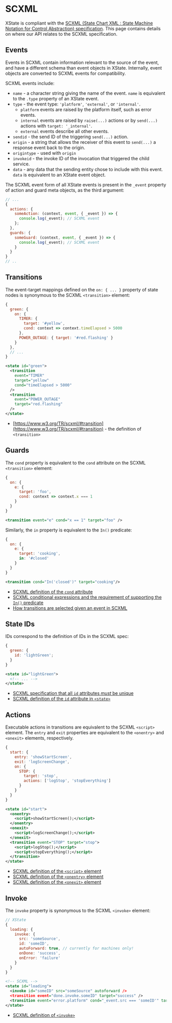 # SCXML

XState is compliant with the [SCXML (State Chart XML : State Machine Notation for Control Abstraction) specification](https://www.w3.org/TR/scxml/). This page contains details on where our API relates to the SCXML specification.

## Events

Events in SCXML contain information relevant to the source of the event, and have a different schema than event objects in XState. Internally, event objects are converted to SCXML events for compatibility.

SCXML events include:

- `name` - a character string giving the name of the event. `name` is equivalent to the `.type` property of an XState event.
- `type` - the event type: `'platform'`, `'external'`, or `'internal'`.
  - `platform` events are raised by the platform itself, such as error events.
  - `internal` events are raised by `raise(...)` actions or by `send(...)` actions with `target: '_internal'`.
  - `external` events describe all other events.
- `sendid` - the send ID of the triggering `send(...)` action.
- `origin` - a string that allows the receiver of this event to `send(...)` a response event back to the origin.
- `origintype` - used with `origin`
- `invokeid` - the invoke ID of the invocation that triggered the child service.
- `data` - any data that the sending entity chose to include with this event. `data` is equivalent to an XState event object.

The SCXML event form of all XState events is present in the `_event` property of action and guard meta objects, as the third argument:

```js {4-5,9-10}
// ...
{
  actions: {
    someAction: (context, event, { _event }) => {
      console.log(_event); // SCXML event
    };
  },
  guards: {
    someGuard: (context, event, { _event }) => {
      console.log(_event); // SCXML event
    }
  }
}
// ..
```

## Transitions

The event-target mappings defined on the `on: { ... }` property of state nodes is synonymous to the SCXML `<transition>` element:

```js
{
  green: {
    on: {
      TIMER: {
        target: '#yellow',
        cond: context => context.timeElapsed > 5000
      },
      POWER_OUTAGE: { target: '#red.flashing' }
    }
  },
  // ...
}
```

```xml
<state id="green">
  <transition
    event="TIMER"
    target="yellow"
    cond="timeElapsed > 5000"
  />
  <transition
    event="POWER_OUTAGE"
    target="red.flashing"
  />
</state>
```

- [https://www.w3.org/TR/scxml/#transition](https://www.w3.org/TR/scxml/#transition) - the definition of `<transition>`

## Guards

The `cond` property is equivalent to the `cond` attribute on the SCXML `<transition>` element:

```js
{
  on: {
    e: {
      target: 'foo',
      cond: context => context.x === 1
    }
  }
}
```

```xml
<transition event="e" cond="x == 1" target="foo" />
```

Similarly, the `in` property is equivalent to the `In()` predicate:

```js
{
  on: {
    e: {
      target: 'cooking',
      in: '#closed'
    }
  }
}
```

```xml
<transition cond="In('closed')" target="cooking"/>
```

- [SCXML definition of the `cond` attribute](https://www.w3.org/TR/scxml/#transition)
- [SCXML conditional expressions and the requirement of supporting the `In()` predicate](https://www.w3.org/TR/scxml/#ConditionalExpressions)
- [How transitions are selected given an event in SCXML](https://www.w3.org/TR/scxml/#SelectingTransitions)

## State IDs

IDs correspond to the definition of IDs in the SCXML spec:

```js
{
  green: {
    id: 'lightGreen';
  }
}
```

```xml
<state id="lightGreen">
  <!-- ... -->
</state>
```

- [SCXML specification that all `id` attributes _must_ be unique](https://www.w3.org/TR/scxml/#IDs)
- [SCXML definition of the `id` attribute in `<state>`](https://www.w3.org/TR/scxml/#state)

## Actions

Executable actions in transitions are equivalent to the SCXML `<script>` element. The `entry` and `exit` properties are equivalent to the `<onentry>` and `<onexit>` elements, respectively.

```js
{
  start: {
    entry: 'showStartScreen',
    exit: 'logScreenChange',
    on: {
      STOP: {
        target: 'stop',
        actions: ['logStop', 'stopEverything']
      }
    }
  }
}
```

```xml
<state id="start">
  <onentry>
    <script>showStartScreen();</script>
  </onentry>
  <onexit>
    <script>logScreenChange();</script>
  </onexit>
  <transition event="STOP" target="stop">
    <script>logStop();</script>
    <script>stopEverything();</script>
  </transition>
</state>
```

- [SCXML definition of the `<script>` element](https://www.w3.org/TR/scxml/#script)
- [SCXML definition of the `<onentry>` element](https://www.w3.org/TR/scxml/#onentry)
- [SCXML definition of the `<onexit>` element](https://www.w3.org/TR/scxml/#onexit)

## Invoke

The `invoke` property is synonymous to the SCXML `<invoke>` element:

```js
// XState
{
  loading: {
    invoke: {
      src: 'someSource',
      id: 'someID',
      autoForward: true, // currently for machines only!
      onDone: 'success',
      onError: 'failure'
    }
  }
}
```

```xml
<!-- SCXML -->
<state id="loading">
  <invoke id="someID" src="someSource" autoforward />
  <transition event="done.invoke.someID" target="success" />
  <transition event="error.platform" cond="_event.src === 'someID'" target="failure" />
</state>
```

- [SCXML definition of `<invoke>`](https://www.w3.org/TR/scxml/#invoke)

